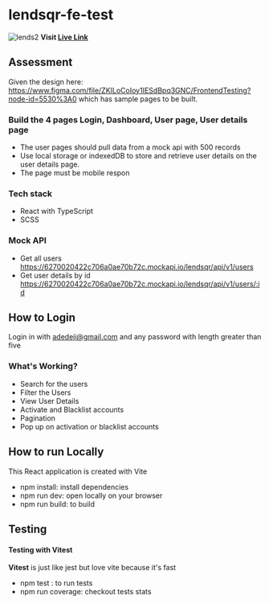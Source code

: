 # lendsqr-fe-test

![lends2](https://user-images.githubusercontent.com/104834114/213447593-6b7d7cbf-8fe2-45fb-a97f-e824ddd2fc2a.jpg)
**Visit [Live Link](https://deni-wisdom-ochiche-lendsqr-fe-test.netlify.app/)**


## Assessment
Given the design here: https://www.figma.com/file/ZKILoCoIoy1IESdBpq3GNC/FrontendTesting?node-id=5530%3A0  which has sample pages to be built.

### Build the 4 pages Login, Dashboard, User page, User details page
- The user pages should pull data from a mock api with 500 records
- Use local storage or indexedDB to store and retrieve user details on the user details page.
- The page must be mobile respon

### Tech stack
- React with TypeScript
- SCSS

### Mock API
- Get all users https://6270020422c706a0ae70b72c.mockapi.io/lendsqr/api/v1/users 
- Get user details by id https://6270020422c706a0ae70b72c.mockapi.io/lendsqr/api/v1/users/:id

## How to Login
Login in with adedeji@gmail.com and any password with length greater than five

### What's Working?
- Search for the users
- Filter the Users
- View User Details
- Activate and Blacklist accounts
- Pagination
- Pop up on activation or blacklist accounts

## How to run Locally
This React application is created with Vite

- npm install: install dependencies
- npm run dev: open locally on your browser
- npm run build: to build

## Testing
#### Testing with Vitest
**Vitest** is just like jest but love vite because it's fast
- npm test : to run tests
- npm run coverage: checkout tests stats
